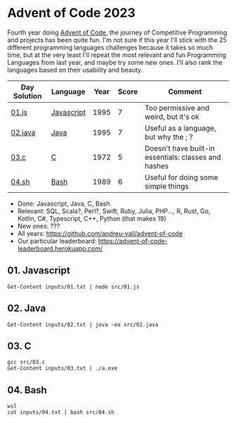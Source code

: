 # Advent of Code 2023

Fourth year doing [Advent of Code](https://adventofcode.com/2023), the journey of Competitive Programming and projects has been quite fun. I'm not sure if this year I'll stick with the 25 different programming languages challenges because it takes so much time, but at the very least I'll repeat the most relevant and fun Programming Languages from last year, and maybe try some new ones. I'll also rank the languages based on their usability and beauty.

Day Solution            | Language                         | Year | Score | Comment
------------------------|----------------------------------|------|-------|----------------------------------------------------
[01.js](src/01.js)      | [Javascript](#01-javascript)     | 1995 |   7   | Too permissive and weird, but it's ok
[02.java](src/02.java)  | [Java](#02-java)                 | 1995 |   7   | Useful as a language, but why the ; ?
[03.c](src/03.c)        | [C](#03-c)                       | 1972 |   5   | Doesn't have built-in essentials: classes and hashes
[04.sh](src/04.sh)      | [Bash](#04-bash)                 | 1989 |   6   | Useful for doing some simple things

- Done: Javascript, Java, C, Bash
- Relevant: SQL, Scala?, Perl?, Swift, Ruby, Julia, PHP..., R, Rust, Go, Kotlin, C#, Typescript, C++, Python (that makes 19)
- New ones: ???
- All years: https://github.com/andreu-vall/advent-of-code
- Our particular leaderboard: https://advent-of-code-leaderboard.herokuapp.com/

## 01. Javascript
```
Get-Content inputs/01.txt | node src/01.js
```

## 02. Java
```
Get-Content inputs/02.txt | java -ea src/02.java
```

## 03. C
```
gcc src/03.c
Get-Content inputs/03.txt | ./a.exe
```

## 04. Bash
```
wsl
cat inputs/04.txt | bash src/04.sh
```